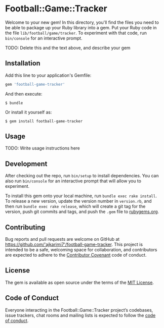 # Football::Game::Tracker

Welcome to your new gem! In this directory, you'll find the files you need to be able to package up your Ruby library into a gem. Put your Ruby code in the file `lib/football/game/tracker`. To experiment with that code, run `bin/console` for an interactive prompt.

TODO: Delete this and the text above, and describe your gem

## Installation

Add this line to your application's Gemfile:

```ruby
gem 'football-game-tracker'
```

And then execute:

    $ bundle

Or install it yourself as:

    $ gem install football-game-tracker

## Usage

TODO: Write usage instructions here

## Development

After checking out the repo, run `bin/setup` to install dependencies. You can also run `bin/console` for an interactive prompt that will allow you to experiment.

To install this gem onto your local machine, run `bundle exec rake install`. To release a new version, update the version number in `version.rb`, and then run `bundle exec rake release`, which will create a git tag for the version, push git commits and tags, and push the `.gem` file to [rubygems.org](https://rubygems.org).

## Contributing

Bug reports and pull requests are welcome on GitHub at https://github.com/'ajkarimi7'/football-game-tracker. This project is intended to be a safe, welcoming space for collaboration, and contributors are expected to adhere to the [Contributor Covenant](http://contributor-covenant.org) code of conduct.

## License

The gem is available as open source under the terms of the [MIT License](https://opensource.org/licenses/MIT).

## Code of Conduct

Everyone interacting in the Football::Game::Tracker project’s codebases, issue trackers, chat rooms and mailing lists is expected to follow the [code of conduct](https://github.com/'ajkarimi7'/football-game-tracker/blob/master/CODE_OF_CONDUCT.md).
